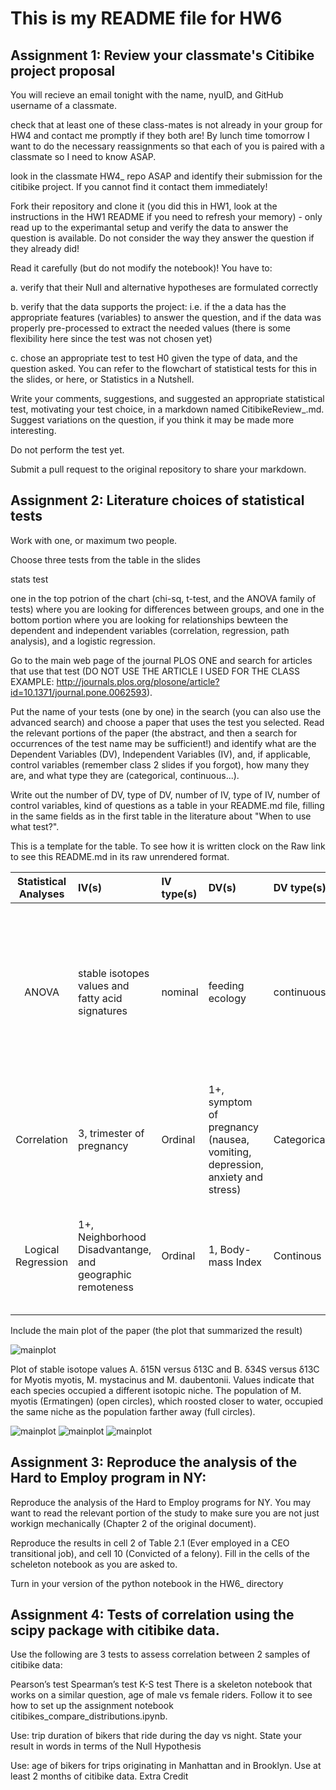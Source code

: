 # This is my README file for HW6



## Assignment 1: Review your classmate's Citibike project proposal
You will recieve an email tonight with the name, nyuID, and GitHub username of a classmate.

check that at least one of these class-mates is not already in your group for HW4 and contact me promptly if they both are! By lunch time tomorrow I want to do the necessary reassignments so that each of you is paired with a classmate so I need to know ASAP.

look in the classmate HW4_<netid> repo ASAP and identify their submission for the citibike project. If you cannot find it contact them immediately!

Fork their repository and clone it (you did this in HW1, look at the instructions in the HW1 README if you need to refresh your memory) - only read up to the experimantal setup and verify the data to answer the question is available. Do not consider the way they answer the question if they already did!

Read it carefully (but do not modify the notebook)! You have to:

a. verify that their Null and alternative hypotheses are formulated correctly

b. verify that the data supports the project: i.e. if the a data has the appropriate features (variables) to answer the question, and if the data was properly pre-processed to extract the needed values (there is some flexibility here since the test was not chosen yet)

c. chose an appropriate test to test H0 given the type of data, and the question asked. You can refer to the flowchart of statistical tests for this in the slides, or here, or Statistics in a Nutshell.

Write your comments, suggestions, and suggested an appropriate statistical test, motivating your test choice, in a markdown named CitibikeReview_<netID>.md. Suggest variations on the question, if you think it may be made more interesting.

Do not perform the test yet.

Submit a pull request to the original repository to share your markdown.



## Assignment 2: Literature choices of statistical tests
Work with one, or maximum two people.

Choose three tests from the table in the slides

stats test

one in the top potrion of the chart (chi-sq, t-test, and the ANOVA family of tests) where you are looking for differences between groups, and one in the bottom portion where you are looking for relationships bewteen the dependent and independent variables (correlation, regression, path analysis), and a logistic regression.

Go to the main web page of the journal PLOS ONE and search for articles that use that test (DO NOT USE THE ARTICLE I USED FOR THE CLASS EXAMPLE: http://journals.plos.org/plosone/article?id=10.1371/journal.pone.0062593).

Put the name of your tests (one by one) in the search (you can also use the advanced search) and choose a paper that uses the test you selected. Read the relevant portions of the paper (the abstract, and then a search for occurrences of the test name may be sufficient!) and identify what are the Dependent Variables (DV), Independent Variables (IV), and, if applicable, control variables (remember class 2 slides if you forgot), how many they are, and what type they are (categorical, continuous...).

Write out the number of DV, type of DV, number of IV, type of IV, number of control variables, kind of questions as a table in your README.md file, filling in the same fields as in the first table in the literature about "When to use what test?".

This is a template for the table. To see how it is written clock on the Raw link to see this README.md in its raw unrendered format.

| **Statistical Analyses**	|  **IV(s)**  |  **IV type(s)** |  **DV(s)**  |  **DV type(s)**  |  **Control Var** | **Control Var type**  | **Question to be answered** | **_H0_** | **alpha** | **link to paper**| 
|:----------:|:----------|:------------|:-------------|:-------------|:------------|:------------- |:------------------|:----:|:-------:|:-------|
| ANOVA	| stable isotopes values and fatty acid signatures  | nominal | feeding ecology | continuous | bat species | nominal | 	The aim was to assess whether stable isotope and fatty acid signatures of faeces can be used to determine feeding preferences. | faeces stable isotope and fatty acid signatures won't affect the terrestrial, aquatic and mixed feeding niches of Myotis myotis, M. daubentonii, and M. mystacinus, respectively. | p < 0.001 | https://journals.plos.org/plosone/article?id=10.1371/journal.pone.0083452
Correlation	| 3, trimester of pregnancy | Ordinal | 1+, symptom of pregnancy (nausea, vomiting, depression, anxiety and stress)| Categorical | N/A | Pregnant women with Hyperemesis |Are pregnant women with HG more likely to experience symptoms of depression earlier in pregnancy, vs. pregnant women without HG| Symptoms of stress, anxiety, and depression in women with HG >= Symptoms for non-HG pregnant women | <0.05 | [Depression, Anxiety, Stress and Hyperemesis Gravidarum: Temporal and Case Controlled Correlates](https://journals.plos.org/plosone/article?id=10.1371/journal.pone.0092036) |
Logical Regression	| 1+, Neighborhood Disadvantange, and geographic remoteness | Ordinal | 1, Body-mass Index| Continous | 1+, age (15-24),and gender | categorical and nominal |Are immigrants living in disadvantaged,remote neighborhoods more likely to have a higher BMI?| BMI of Immigrants in remote disdvataged neighborhoods =< BMI of immigrants in accessible,good neighborhoods | 0.05 | [Neighbourhood disadvantage, geographic remoteness and body mass index among immigrants to Australia](https://journals.plos.org/plosone/article?id=10.1371/journal.pone.0191729#sec002) |


Include the main plot of the paper (the plot that summarized the result)

![mainplot](journal.pone.0083452.g002.png)

Plot of stable isotope values A. δ15N versus δ13C and B. δ34S versus δ13C for Myotis myotis, M. mystacinus and M. daubentonii. Values indicate that each species occupied a different isotopic niche. The population of M. myotis (Ermatingen) (open circles), which roosted closer to water, occupied the same niche as the population farther away (full circles).



![mainplot](2.47109506-69c16780-d21c-11e8-9d34-66f4e43ec270.png)
![mainplot](3.1.47109205-a345a300-d21b-11e8-9513-f90c5376b3b7.png)
![mainplot](3.3.47109613-b73dd480-d21c-11e8-894c-b5e289ac90fe.png)






## Assignment 3: Reproduce the analysis of the Hard to Employ program in NY:
Reproduce the analysis of the Hard to Employ programs for NY. You may want to read the relevant portion of the study to make sure you are not just workign mechanically (Chapter 2 of the original document).

Reproduce the results in cell 2 of Table 2.1 (Ever employed in a CEO transitional job), and cell 10 (Convicted of a felony). Fill in the cells of the scheleton notebook as you are asked to.

Turn in your version of the python notebook in the HW6_<netID> directory



## Assignment 4: Tests of correlation using the scipy package with citibike data.
Use the following are 3 tests to assess correlation between 2 samples of citibike data:

Pearson’s test
Spearman’s test
K-S test
There is a skeleton notebook that works on a similar question, age of male vs female riders. Follow it to see how to set up the assignment notebook citibikes_compare_distributions.ipynb.

Use: trip duration of bikers that ride during the day vs night. State your result in words in terms of the Null Hypothesis

Use: age of bikers for trips originating in Manhattan and in Brooklyn. Use at least 2 months of citibike data. Extra Credit



